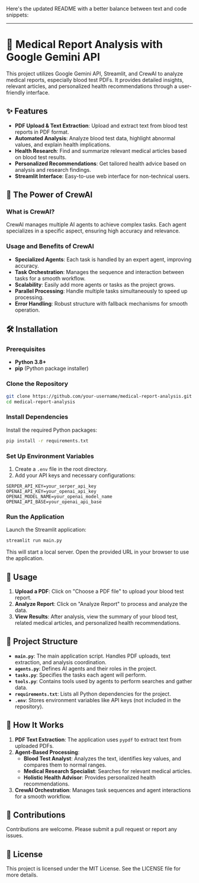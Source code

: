 Here's the updated README with a better balance between text and code snippets:

---

# 🧪 Medical Report Analysis with Google Gemini API

This project utilizes Google Gemini API, Streamlit, and CrewAI to analyze medical reports, especially blood test PDFs. It provides detailed insights, relevant articles, and personalized health recommendations through a user-friendly interface.

## ✨ Features

- **PDF Upload & Text Extraction**: Upload and extract text from blood test reports in PDF format.
- **Automated Analysis**: Analyze blood test data, highlight abnormal values, and explain health implications.
- **Health Research**: Find and summarize relevant medical articles based on blood test results.
- **Personalized Recommendations**: Get tailored health advice based on analysis and research findings.
- **Streamlit Interface**: Easy-to-use web interface for non-technical users.

## 🚀 The Power of CrewAI

### What is CrewAI?

CrewAI manages multiple AI agents to achieve complex tasks. Each agent specializes in a specific aspect, ensuring high accuracy and relevance.

### Usage and Benefits of CrewAI

- **Specialized Agents**: Each task is handled by an expert agent, improving accuracy.
- **Task Orchestration**: Manages the sequence and interaction between tasks for a smooth workflow.
- **Scalability**: Easily add more agents or tasks as the project grows.
- **Parallel Processing**: Handle multiple tasks simultaneously to speed up processing.
- **Error Handling**: Robust structure with fallback mechanisms for smooth operation.

## 🛠️ Installation

### Prerequisites

- **Python 3.8+**
- **pip** (Python package installer)

### Clone the Repository

```bash
git clone https://github.com/your-username/medical-report-analysis.git
cd medical-report-analysis
```

### Install Dependencies

Install the required Python packages:

```bash
pip install -r requirements.txt
```

### Set Up Environment Variables

1. Create a `.env` file in the root directory.
2. Add your API keys and necessary configurations:

```plaintext
SERPER_API_KEY=your_serper_api_key
OPENAI_API_KEY=your_openai_api_key
OPENAI_MODEL_NAME=your_openai_model_name
OPENAI_API_BASE=your_openai_api_base
```

### Run the Application

Launch the Streamlit application:

```bash
streamlit run main.py
```

This will start a local server. Open the provided URL in your browser to use the application.

## 🚀 Usage

1. **Upload a PDF**: Click on "Choose a PDF file" to upload your blood test report.
2. **Analyze Report**: Click on "Analyze Report" to process and analyze the data.
3. **View Results**: After analysis, view the summary of your blood test, related medical articles, and personalized health recommendations.

## 📂 Project Structure

- **`main.py`**: The main application script. Handles PDF uploads, text extraction, and analysis coordination.
- **`agents.py`**: Defines AI agents and their roles in the project.
- **`tasks.py`**: Specifies the tasks each agent will perform.
- **`tools.py`**: Contains tools used by agents to perform searches and gather data.
- **`requirements.txt`**: Lists all Python dependencies for the project.
- **`.env`**: Stores environment variables like API keys (not included in the repository).

## 🧠 How It Works

1. **PDF Text Extraction**: The application uses `pypdf` to extract text from uploaded PDFs.
2. **Agent-Based Processing**:
   - **Blood Test Analyst**: Analyzes the text, identifies key values, and compares them to normal ranges.
   - **Medical Research Specialist**: Searches for relevant medical articles.
   - **Holistic Health Advisor**: Provides personalized health recommendations.
3. **CrewAI Orchestration**: Manages task sequences and agent interactions for a smooth workflow.

## 🤝 Contributions

Contributions are welcome. Please submit a pull request or report any issues.

## 📝 License

This project is licensed under the MIT License. See the LICENSE file for more details.
